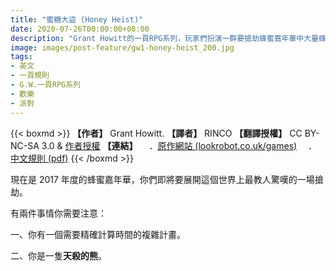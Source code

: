 ```yaml
---
title: "蜜糖大盜 (Honey Heist)"
date: 2020-07-26T00:00:00+08:00
description: "Grant Howitt的一頁RPG系列，玩家們扮演一群要搶劫蜂蜜嘉年華中大量蜂蜜的熊熊們！準備好大鬧一番吧！"
image: images/post-feature/gw1-honey-heist_200.jpg
tags: 
- 英文
- 一頁規則
- G.W.一頁RPG系列
- 歡樂
- 派對
---
```

{{< boxmd >}}
**【作者】** Grant Howitt.
**【譯者】** RINCO
**【翻譯授權】** CC BY-NC-SA 3.0 & [作者授權](https://i.imgur.com/IIwihdK.png)
**【連結】**
　．[原作網站 (lookrobot.co.uk/games)](http://lookrobot.co.uk/games)
　．[中文規則 (pdf)](https://drive.google.com/file/d/1znuW9eULoYHhgq0_1LqOxIec7xvTj3Ju/view)
{{< /boxmd >}}

現在是 2017 年度的蜂蜜嘉年華，你們即將要展開這個世界上最教人驚嘆的一場搶劫。

有兩件事情你需要注意：

一、你有一個需要精確計算時間的複雜計畫。

二、你是一隻**天殺的熊**。